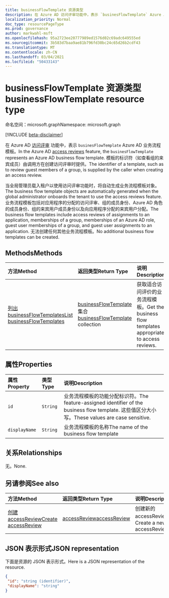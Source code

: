 ```yaml
---
title: businessFlowTemplate 资源类型
description: 在 Azure AD 访问评审功能中，表示 `businesFlowTemplate` Azure AD 业务流程模板。 模板的标识符（如查看组的来宾成员）由调用方在创建访问评审时提供。
localization_priority: Normal
doc_type: resourcePageType
ms.prod: governance
author: markwahl-msft
ms.openlocfilehash: 95a2723ee20777989ed1576d02c69adc649555ed
ms.sourcegitcommit: 3b583d7baa9ae81b796fd30bc24c65d26b2cdf43
ms.translationtype: MT
ms.contentlocale: zh-CN
ms.lasthandoff: 03/04/2021
ms.locfileid: "50433143"
---
```

# <a name="businessflowtemplate-resource-type"></a><span data-ttu-id="be81d-104">businessFlowTemplate 资源类型</span><span class="sxs-lookup"><span data-stu-id="be81d-104">businessFlowTemplate resource type</span></span>

<span data-ttu-id="be81d-105">命名空间：microsoft.graph</span><span class="sxs-lookup"><span data-stu-id="be81d-105">Namespace: microsoft.graph</span></span>

[!INCLUDE [beta-disclaimer](../../includes/beta-disclaimer.md)]

<span data-ttu-id="be81d-106">在 Azure AD [访问评审](accessreviews-root.md) 功能中，表示 `businesFlowTemplate` Azure AD 业务流程模板。</span><span class="sxs-lookup"><span data-stu-id="be81d-106">In the Azure AD [access reviews](accessreviews-root.md) feature, the `businesFlowTemplate` represents an Azure AD business flow template.</span></span> <span data-ttu-id="be81d-107">模板的标识符（如查看组的来宾成员）由调用方在创建访问评审时提供。</span><span class="sxs-lookup"><span data-stu-id="be81d-107">The identifier of a template, such as to review guest members of a group, is supplied by the caller when creating an access review.</span></span>

<span data-ttu-id="be81d-108">当全局管理员载入租户以使用访问评审功能时，将自动生成业务流程模板对象。</span><span class="sxs-lookup"><span data-stu-id="be81d-108">The business flow template objects are automatically generated when the global administrator onboards the tenant to use the access reviews feature.</span></span>  <span data-ttu-id="be81d-109">业务流程模板包括对应用程序的分配的访问评审、组的成员身份、Azure AD 角色的成员身份、组的来宾用户成员身份以及向应用程序分配的来宾用户分配。</span><span class="sxs-lookup"><span data-stu-id="be81d-109">The business flow templates include access reviews of assignments to an application, memberships of a group, memberships of an Azure AD role, guest user memberships of a group, and guest user assignments to an application.</span></span> <span data-ttu-id="be81d-110">无法创建任何其他业务流程模板。</span><span class="sxs-lookup"><span data-stu-id="be81d-110">No additional business flow templates can be created.</span></span>


## <a name="methods"></a><span data-ttu-id="be81d-111">Methods</span><span class="sxs-lookup"><span data-stu-id="be81d-111">Methods</span></span>

| <span data-ttu-id="be81d-112">方法</span><span class="sxs-lookup"><span data-stu-id="be81d-112">Method</span></span>           | <span data-ttu-id="be81d-113">返回类型</span><span class="sxs-lookup"><span data-stu-id="be81d-113">Return Type</span></span>    |<span data-ttu-id="be81d-114">说明</span><span class="sxs-lookup"><span data-stu-id="be81d-114">Description</span></span>|
|:---------------|:--------|:----------|
|[<span data-ttu-id="be81d-115">列出 businessFlowTemplates</span><span class="sxs-lookup"><span data-stu-id="be81d-115">List businessFlowTemplates</span></span>](../api/businessflowtemplate-list.md) | <span data-ttu-id="be81d-116">[businessFlowTemplate](businessflowtemplate.md) 集合</span><span class="sxs-lookup"><span data-stu-id="be81d-116">[businessFlowTemplate](businessflowtemplate.md) collection</span></span>| <span data-ttu-id="be81d-117">获取适合访问评价的业务流程模板。</span><span class="sxs-lookup"><span data-stu-id="be81d-117">Get the business flow templates appropriate to access reviews.</span></span>|

## <a name="properties"></a><span data-ttu-id="be81d-118">属性</span><span class="sxs-lookup"><span data-stu-id="be81d-118">Properties</span></span>
| <span data-ttu-id="be81d-119">属性</span><span class="sxs-lookup"><span data-stu-id="be81d-119">Property</span></span>     | <span data-ttu-id="be81d-120">类型</span><span class="sxs-lookup"><span data-stu-id="be81d-120">Type</span></span>   |<span data-ttu-id="be81d-121">说明</span><span class="sxs-lookup"><span data-stu-id="be81d-121">Description</span></span>|
|:---------------|:--------|:----------|
| `id`                     |`String`                | <span data-ttu-id="be81d-122">业务流程模板的功能分配标识符。</span><span class="sxs-lookup"><span data-stu-id="be81d-122">The feature-assigned identifier of the business flow template.</span></span> <span data-ttu-id="be81d-123">这些值区分大小写。</span><span class="sxs-lookup"><span data-stu-id="be81d-123">These values are case sensitive.</span></span>                                      |
| `displayName`            |`String`                | <span data-ttu-id="be81d-124">业务流程模板的名称</span><span class="sxs-lookup"><span data-stu-id="be81d-124">The name of the business flow template</span></span>                                                             |


## <a name="relationships"></a><span data-ttu-id="be81d-125">关系</span><span class="sxs-lookup"><span data-stu-id="be81d-125">Relationships</span></span>

<span data-ttu-id="be81d-126">无。</span><span class="sxs-lookup"><span data-stu-id="be81d-126">None.</span></span>

## <a name="see-also"></a><span data-ttu-id="be81d-127">另请参阅</span><span class="sxs-lookup"><span data-stu-id="be81d-127">See also</span></span>

| <span data-ttu-id="be81d-128">方法</span><span class="sxs-lookup"><span data-stu-id="be81d-128">Method</span></span>           | <span data-ttu-id="be81d-129">返回类型</span><span class="sxs-lookup"><span data-stu-id="be81d-129">Return Type</span></span>    |<span data-ttu-id="be81d-130">说明</span><span class="sxs-lookup"><span data-stu-id="be81d-130">Description</span></span>|
|:---------------|:--------|:----------|
|[<span data-ttu-id="be81d-131">创建 accessReview</span><span class="sxs-lookup"><span data-stu-id="be81d-131">Create accessReview</span></span>](../api/accessreview-create.md) | [<span data-ttu-id="be81d-132">accessReview</span><span class="sxs-lookup"><span data-stu-id="be81d-132">accessReview</span></span>](accessreview.md) |   <span data-ttu-id="be81d-133">创建新的 accessReview。</span><span class="sxs-lookup"><span data-stu-id="be81d-133">Create a new accessReview.</span></span> |


## <a name="json-representation"></a><span data-ttu-id="be81d-134">JSON 表示形式</span><span class="sxs-lookup"><span data-stu-id="be81d-134">JSON representation</span></span>

<span data-ttu-id="be81d-135">下面是资源的 JSON 表示形式。</span><span class="sxs-lookup"><span data-stu-id="be81d-135">Here is a JSON representation of the resource.</span></span>

<!-- {
  "blockType": "resource",
  "optionalProperties": [

  ],
  "@odata.type": "microsoft.graph.businessFlowTemplate"
}-->

```json
{
 "id": "string (identifier)",
 "displayName": "string"
}

```

<!--
{
  "type": "#page.annotation",
  "description": "businessFlowTemplate resource",
  "keywords": "",
  "section": "documentation",
  "tocPath": "",
  "suppressions": []
}
-->


